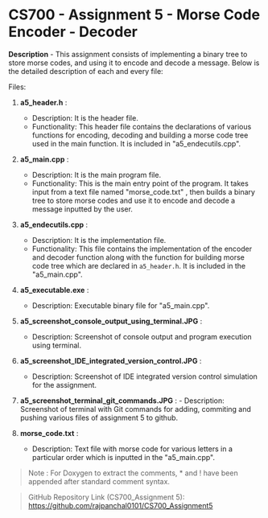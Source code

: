 # CS700 - Assignment 5 - Morse Code Encoder - Decoder

**Description** - This assignment consists of  implementing a binary tree to store morse codes, and using it to encode and decode a message. Below is the detailed description of  each and every file:

Files:

1. **a5_header.h** :
      - Description: It is the header file.
      - Functionality: This header file contains the declarations of  various functions for encoding, decoding and building a morse code tree used in the main function. It is included in "a5_endecutils.cpp".

2. **a5_main.cpp** :
      - Description: It is the main program file.
      - Functionality: This is the main entry point of the program. It takes input from a text file named "morse_code.txt" , then builds a binary tree to store morse codes and use it to encode and decode a message inputted by the user.

3. **a5_endecutils.cpp** : 
      - Description: It is the implementation file.
      - Functionality: This file contains the implementation of the encoder and decoder function along with the function for building morse code tree which are declared in `a5_header.h`. It is included in the "a5_main.cpp".

4. **a5_executable.exe** : 
      - Description: Executable binary file for "a5_main.cpp".

5. **a5_screenshot_console_output_using_terminal.JPG** : 
      - Description: Screenshot of console output and program execution using terminal.

6. **a5_screenshot_IDE_integrated_version_control.JPG** : 
      - Description: Screenshot of IDE integrated version control simulation for the assignment.

7. **a5_screenshot_terminal_git_commands.JPG** : 
       - Description: Screenshot of terminal with Git commands for adding, commiting and pushing various files of  assignment 5 to github.

8. **morse_code.txt** : 
      - Description: Text file with morse code for various letters in a particular order which is inputted in the "a5_main.cpp".



>Note : For Doxygen to extract the comments, * and ! have been appended after standard comment syntax.


>GitHub Repository Link (CS700_Assignment 5): https://github.com/rajpanchal0101/CS700_Assignment5